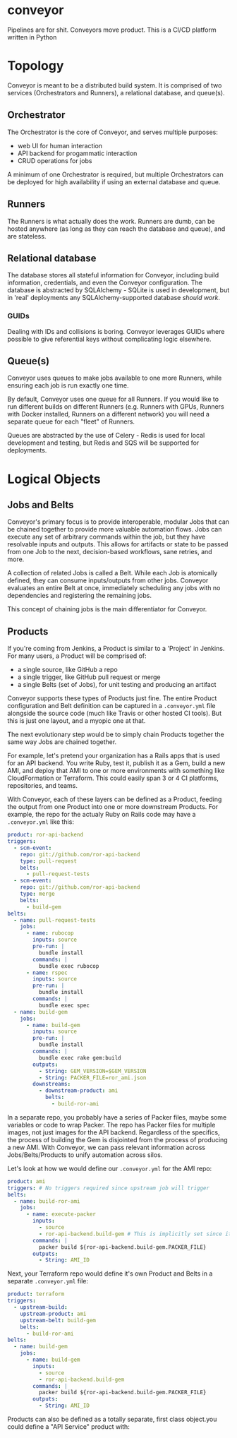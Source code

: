 # conveyor
Pipelines are for shit. Conveyors move product. This is a CI/CD platform written in Python


# Topology

Conveyor is meant to be a distributed build system. It is comprised of two
services (Orchestrators and Runners), a relational database, and queue(s).

## Orchestrator

The Orchestrator is the core of Conveyor, and serves multiple purposes:

* web UI for human interaction
* API backend for progammatic interaction
* CRUD operations for jobs

A minimum of one Orchestrator is required, but multiple Orchestrators can be
deployed for high availability if using an external database and queue.

## Runners

The Runners is what actually does the work. Runners are dumb, can be hosted
anywhere (as long as they can reach the database and queue), and are stateless.

## Relational database

The database stores all stateful information for Conveyor, including build
information, credentials, and even the Conveyor configuration. The database is
abstracted by SQLAlchemy - SQLite is used in development, but in 'real'
deployments any SQLAlchemy-supported database _should work_.

### GUIDs

Dealing with IDs and collisions is boring. Conveyor leverages GUIDs where
possible to give referential keys without complicating logic elsewhere.

## Queue(s)

Conveyor uses queues to make jobs available to one more Runners, while
ensuring each job is run exactly one time.

By default, Conveyor uses one queue for all Runners. If you would like to run
different builds on different Runners (e.g. Runners with GPUs, Runners with
Docker installed, Runners on a different network) you will need a separate
queue for each "fleet" of Runners.

Queues are abstracted by the use of Celery - Redis is used for local
development and testing, but Redis and SQS will be supported for deployments.

# Logical Objects

## Jobs and Belts

Conveyor's primary focus is to provide interoperable, modular Jobs that can be
chained together to provide more valuable automation flows. Jobs can execute
any set of arbitrary commands within the job, but they have resolvable inputs
and outputs. This allows for artifacts or state to be passed from one Job to
the next, decision-based workflows, sane retries, and more.

A collection of related Jobs is called a Belt. While each Job is atomically
defined, they can consume inputs/outputs from other jobs. Conveyor evaluates
an entire Belt at once, immediately scheduling any jobs with no dependencies
and registering the remaining jobs.

This concept of chaining jobs is the main differentiator for Conveyor.

## Products

If you're coming from Jenkins, a Product is similar to a 'Project' in Jenkins.
For many users, a Product will be comprised of:

* a single source, like GitHub a repo
* a single trigger, like GitHub pull request or merge
* a single Belts (set of Jobs), for unit testing and producing an artifact

Conveyor supports these types of Products just fine. The entire Product
configuration and Belt definition can be captured in a `.conveyor.yml` file
alongside the source code (much like Travis or other hosted CI tools). But this
is just one layout, and a myopic one at that.

The next evolutionary step would be to simply chain Products together the same
way Jobs are chained together.

For example, let's pretend your organization has a Rails apps that is used for
an API backend. You write Ruby, test it, publish it as a Gem, build a new
AMI, and deploy that AMI to one or more environments with something like
CloudFormation or Terraform. This could easily span 3 or 4 CI platforms,
repositories, and teams.

With Conveyor, each of these layers can be defined as a Product, feeding the
output from one Product into one or more downstream Products. For example, the
repo for the actualy Ruby on Rails code may have a `.conveyor.yml` like this:

```yaml
product: ror-api-backend
triggers:
  - scm-event:
    repo: git://github.com/ror-api-backend
    type: pull-request
    belts:
      - pull-request-tests
  - scm-event:
    repo: git://github.com/ror-api-backend
    type: merge
    belts:
      - build-gem
belts:
  - name: pull-request-tests
    jobs:
      - name: rubocop
        inputs: source
        pre-run: |
          bundle install
        commands: |
          bundle exec rubocop
      - name: rspec
        inputs: source
        pre-run: |
          bundle install
        commands: |
          bundle exec spec
  - name: build-gem
    jobs:
      - name: build-gem
        inputs: source
        pre-run: |
          bundle install
        commands: |
          bundle exec rake gem:build
        outputs:
          - String: GEM_VERSION=$GEM_VERSION
          - String: PACKER_FILE=ror_ami.json
        downstreams:
          - downstream-product: ami
            belts:
              - build-ror-ami

```

In a separate repo, you probably have a series of Packer files, maybe some
variables or code to wrap Packer. The repo has Packer files for multiple
images, not just images for the API backend. Regardless of the specifics, the
process of building the Gem is disjointed from the process of producing a new
AMI. With Conveyor, we can pass relevant information across Jobs/Belts/Products
to unify automation across silos.

Let's look at how we would define our `.conveyor.yml` for the AMI repo:

```yaml
product: ami
triggers: # No triggers required since upstream job will trigger
belts:
  - name: build-ror-ami
    jobs:
      - name: execute-packer
        inputs:
          - source
          - ror-api-backend.build-gem # This is implicitly set since it is the trigger
        commands: |
          packer build ${ror-api-backend.build-gem.PACKER_FILE}
        outputs:
          - String: AMI_ID
```

Next, your Terraform repo would define it's own Product and Belts in a separate
`.conveyor.yml` file:

```yaml
product: terraform
triggers:
  - upstream-build:
    upstream-product: ami
    upstream-belt: build-gem
    belts:
      - build-ror-ami
belts:
  - name: build-gem
    jobs:
      - name: build-gem
        inputs:
          - source
          - ror-api-backend.build-gem
        commands: |
          packer build ${ror-api-backend.build-gem.PACKER_FILE}
        outputs:
          - String: AMI_ID
```


Products can also be defined as a totally separate, first class object.you could define a "API Service" product with:

